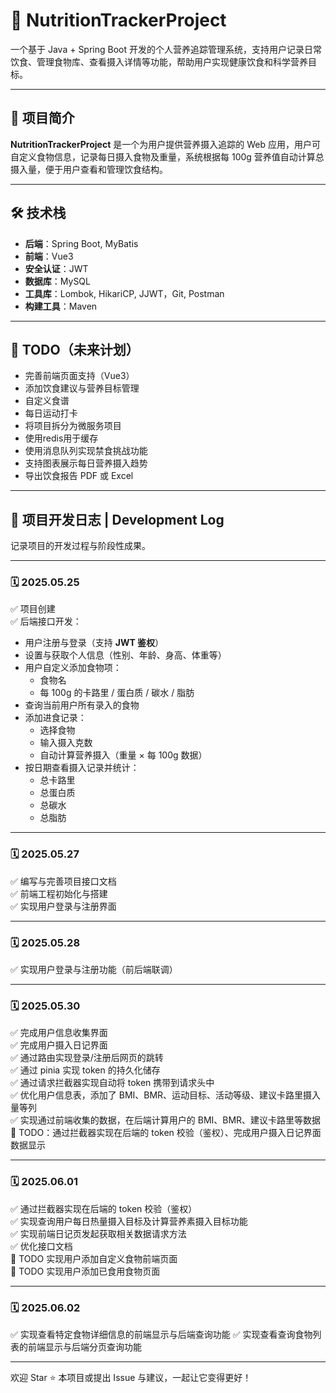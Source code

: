 
# 🥗 NutritionTrackerProject

一个基于 Java + Spring Boot 开发的个人营养追踪管理系统，支持用户记录日常饮食、管理食物库、查看摄入详情等功能，帮助用户实现健康饮食和科学营养目标。

---

## 📌 项目简介

**NutritionTrackerProject** 是一个为用户提供营养摄入追踪的 Web 应用，用户可自定义食物信息，记录每日摄入食物及重量，系统根据每 100g 营养值自动计算总摄入量，便于用户查看和管理饮食结构。

---

## 🛠 技术栈

- **后端**：Spring Boot, MyBatis
- **前端**：Vue3
- **安全认证**：JWT
- **数据库**：MySQL
- **工具库**：Lombok, HikariCP, JJWT，Git, Postman
- **构建工具**：Maven

---

## 🚧 TODO（未来计划）

- 完善前端页面支持（Vue3）
- 添加饮食建议与营养目标管理
- 自定义食谱
- 每日运动打卡
- 将项目拆分为微服务项目
- 使用redis用于缓存
- 使用消息队列实现禁食挑战功能
- 支持图表展示每日营养摄入趋势
- 导出饮食报告 PDF 或 Excel
---

## 📘 项目开发日志 | Development Log

记录项目的开发过程与阶段性成果。

---

### 🗓️ 2025.05.25

✅ 项目创建  
✅ 后端接口开发：

- 用户注册与登录（支持 **JWT 鉴权**）
- 设置与获取个人信息（性别、年龄、身高、体重等）
- 用户自定义添加食物项：
  - 食物名
  - 每 100g 的卡路里 / 蛋白质 / 碳水 / 脂肪
- 查询当前用户所有录入的食物
- 添加进食记录：
  - 选择食物
  - 输入摄入克数
  - 自动计算营养摄入（重量 × 每 100g 数据）
- 按日期查看摄入记录并统计：
  - 总卡路里
  - 总蛋白质
  - 总碳水
  - 总脂肪

---

### 🗓️ 2025.05.27

✅ 编写与完善项目接口文档  
✅ 前端工程初始化与搭建  
✅ 实现用户登录与注册界面  

---

### 🗓️ 2025.05.28

✅ 实现用户登录与注册功能（前后端联调）  

---

### 🗓️ 2025.05.30

✅ 完成用户信息收集界面  
✅ 完成用户摄入日记界面  
✅ 通过路由实现登录/注册后网页的跳转  
✅ 通过 pinia 实现 token 的持久化储存  
✅ 通过请求拦截器实现自动将 token 携带到请求头中  
✅ 优化用户信息表，添加了 BMI、BMR、运动目标、活动等级、建议卡路里摄入量等列  
✅ 实现通过前端收集的数据，在后端计算用户的 BMI、BMR、建议卡路里等数据  
📝 TODO：通过拦截器实现在后端的 token 校验（鉴权）、完成用户摄入日记界面数据显示  

---

### 🗓️ 2025.06.01

✅ 通过拦截器实现在后端的 token 校验（鉴权）  
✅ 实现查询用户每日热量摄入目标及计算营养素摄入目标功能   
✅ 实现前端日记页发起获取相关数据请求方法  
✅ 优化接口文档  
📝 TODO 实现用户添加自定义食物前端页面  
📝 TODO 实现用户添加已食用食物页面  

---

### 🗓️ 2025.06.02

✅ 实现查看特定食物详细信息的前端显示与后端查询功能 
✅ 实现查看查询食物列表的前端显示与后端分页查询功能 


---
欢迎 Star ⭐ 本项目或提出 Issue 与建议，一起让它变得更好！
